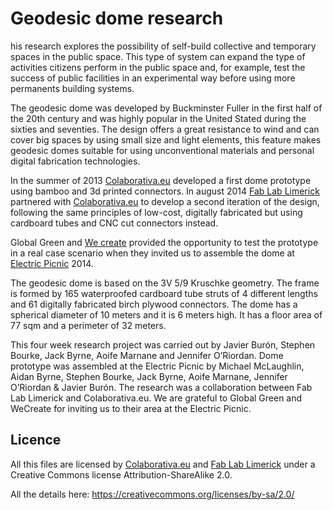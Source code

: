 Geodesic dome research
======================

his research explores the possibility of self-build collective and temporary spaces in the public space. This type of system can expand the type of activities citizens perform in the public space and, for example, test the success of public facilities in an experimental way before using more permanents building systems.

The geodesic dome was developed by Buckminster Fuller in the first half of the 20th century and was highly popular in the United Stated during the sixties and seventies. The design offers a great resistance to wind and can cover big spaces by using small size and light elements, this feature makes geodesic domes suitable for using unconventional materials and personal digital fabrication technologies.

In the summer of 2013 [Colaborativa.eu](http://colaborativa.eu) developed a first dome prototype using bamboo and 3d printed connectors. In august 2014 [Fab Lab Limerick](http://fablab.saul.ie) partnered with [Colaborativa.eu](http://colaborativa.eu) to develop a second iteration of the design, following the same principles of low-cost, digitally fabricated but using cardboard tubes and CNC cut connectors instead.

Global Green and [We create](http://wecreate.ie) provided the opportunity to test the prototype in a real case scenario when they invited us to assemble the dome at [Electric Picnic](http://www.electricpicnic.ie) 2014.

The geodesic dome is based on the 3V 5/9 Kruschke geometry. The frame is formed by 165 waterproofed cardboard tube struts of 4 different lengths and 61 digitally fabricated birch plywood connectors. The dome has a spherical diameter of 10 meters and it is 6 meters high. It has a floor area of 77 sqm and a perimeter of 32 meters.

This four week research project was carried out by Javier Burón, Stephen Bourke, Jack Byrne, Aoife Marnane and Jennifer O’Riordan. Dome prototype was assembled at the Electric Picnic by Michael McLaughlin, Aidan Byrne, Stephen Bourke, Jack Byrne, Aoife Marnane, Jennifer O’Riordan & Javier Burón. The research was a collaboration between Fab Lab Limerick and Colaborativa.eu. We are grateful to Global Green and WeCreate for inviting us to their area at the Electric Picnic.

## Licence
All this files are licensed by [Colaborativa.eu](http://colaborativa.eu) and [Fab Lab Limerick](http://fablab.saul.ie) under a Creative Commons license Attribution-ShareAlike 2.0.

All the details here: https://creativecommons.org/licenses/by-sa/2.0/
